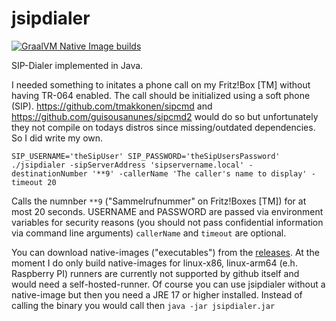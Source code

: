 # jsipdialer

[![GraalVM Native Image builds](https://github.com/pfichtner/jsipdialer/actions/workflows/maven.yml/badge.svg)](https://github.com/pfichtner/jsipdialer/actions/workflows/maven.yml)

SIP-Dialer implemented in Java. 

I needed something to initates a phone call on my Fritz!Box [TM] without having TR-064 enabled. 
The call should be initialized using a soft phone (SIP). https://github.com/tmakkonen/sipcmd and https://github.com/guisousanunes/sipcmd2 would do so but unfortunately they not compile on todays distros since missing/outdated dependencies. So I did write my own. 

```SIP_USERNAME='theSipUser' SIP_PASSWORD='theSipUsersPassword' ./jsipdialer -sipServerAddress 'sipservername.local' -destinationNumber '**9' -callerName 'The caller's name to display' -timeout 20```

Calls the numnber ```**9``` ("Sammelrufnummer" on Fritz!Boxes [TM]) for at most 20 seconds. 
USERNAME and PASSWORD are passed via environment variables for security reasons (you should not pass confidential information via command line arguments)
```callerName``` and ```timeout``` are optional. 

You can download native-images ("executables") from the [releases](https://github.com/pfichtner/jsipdialer/releases). 
At the moment I do only build native-images for linux-x86, linux-arm64 (e.h. Raspberry PI) runners are currently not supported by github itself and would need a self-hosted-runner. 
Of course you can use jsipdialer without a native-image but then you need a JRE 17 or higher installed. Instead of calling the binary you would call then ```java -jar jsipdialer.jar```


